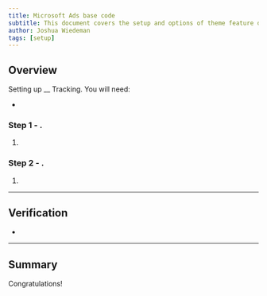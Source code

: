 ```yaml
---
title: Microsoft Ads base code
subtitle: This document covers the setup and options of theme feature described in the article title
author: Joshua Wiedeman
tags: [setup]
---
```


## Overview

Setting up __ Tracking. 
You will need:

-  

### Step 1 - . 

1. 

### Step 2 - .  

1. 


---------------------------------------------------

## Verification

- 
  

---------------------------------------------------

## Summary

Congratulations! 



